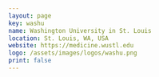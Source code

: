 ```yaml
---
layout: page
key: washu
name: Washington University in St. Louis
location: St. Louis, WA, USA
website: https://medicine.wustl.edu
logo: /assets/images/logos/washu.png
print: false
---
```

